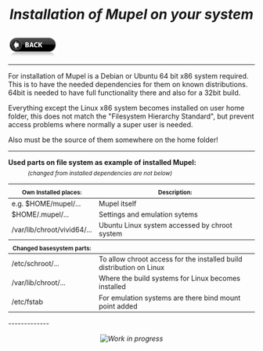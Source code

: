 # *<p align="center">Installation of Mupel on your system</p>*
[<img src="../icons/back-button.png" alt="Back" width="100" height="40">](readme.md) 

-------------
For installation of Mupel is a Debian or Ubuntu 64 bit x86 system required. This is to have the needed dependencies for
them on known distributions. 64bit is needed to have full functionality there and also for a 32bit build.

Everything except the Linux x86 system becomes installed on user home folder, this does not match the "Filesystem
Hierarchy Standard", but prevent access problems where normally a super user is needed.

Also must be the source of them somewhere on the home folder!

-------------
<table>
    <dt><b>Used parts on file system as example of installed Mupel: </b></dt>
    <dd><sub><i>(changed from installed dependencies are not below)</i></sub></dd>
    <thead>
        <tr>
          <th><sub>Own Installed places:</sub></th>
          <th><sub>Description:</sub></th>
        </tr>
    </thead>
    <tr>
        <td>e.g. $HOME/mupel/...</td>
        <td>Mupel itself</td>
    </tr>
    <tr>
        <td>$HOME/.mupel/...</td>
        <td>Settings and emulation sytems</td>
    </tr>
    <tr>
        <td>/var/lib/chroot/vivid64/...</td>
        <td>Ubuntu Linux system accessed by chroot system</td>
    </tr>
    <thead>
        <tr>
          <th><sub>Changed basesystem parts:</sub></th>
          <th></th>
        </tr>
    </thead>
    <tr>
        <td>/etc/schroot/...</td>
        <td>To allow chroot access for the installed build distribution on Linux</td>
    </tr>
    <tr>
        <td>/var/lib/chroot/...</td>
        <td>Where the build systems for Linux becomes installed</td>
    </tr>
    <tr>
        <td>/etc/fstab</td>
        <td>For emulation systems are there bind mount point added</td>
    </tr>
</table>
-------------

*<p align="center">![Work in progress](http://img.shields.io/badge/work_in-progress-lightgray.svg)</p>*
